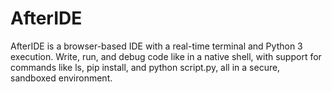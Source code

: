 # AfterIDE
AfterIDE is a browser-based IDE with a real-time terminal and Python 3 execution. Write, run, and debug code like in a native shell, with support for commands like ls, pip install, and python script.py, all in a secure, sandboxed environment.
